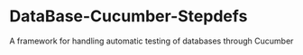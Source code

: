 # DataBase-Cucumber-Stepdefs
A framework for handling automatic testing of databases through Cucumber
